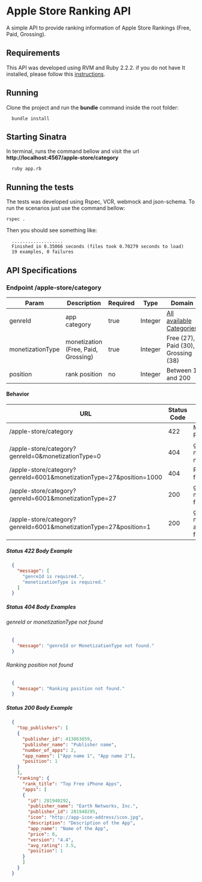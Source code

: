 # Apple Store Ranking API

A simple API to provide ranking information of Apple Store Rankings (Free, Paid, Grossing).

## Requirements

This API was developed using RVM and Ruby 2.2.2. if you do not have It installed, please follow this [instructions](https://rvm.io/).

## Running

Clone the project and run the **bundle** command inside the root folder:

  ```
    bundle install
  ```

## Starting Sinatra

In terminal, runs the command bellow and visit the url **http://localhost:4567/apple-store/category**

  ```
    ruby app.rb
  ```

## Running the tests

The tests was developed using Rspec, VCR, webmock and json-schema. To run the scenarios just use the command bellow:

    rspec .

Then you should see something like:

  ```
    ...................
    Finished in 0.35066 seconds (files took 0.70279 seconds to load)
    19 examples, 0 failures
  ```

## API Specifications

### Endpoint /apple-store/category

| Param            | Description                        |  Required | Type     | Domain                              |
|------------------|------------------------------------|-----------|----------|-------------------------------------|
| genreId          | app category                       | true      | Integer  | [All available Categories](https://affiliate.itunes.apple.com/resources/documentation/genre-mapping/) |
| monetizationType | monetization (Free, Paid, Grossing)| true      | Integer  | Free (27), Paid (30), Grossing (38) |
| position         | rank position                      | no        | Integer  | Between 1 and 200                   |


#### Behavior


| URL                                                                  | Status Code    | Reason                                       |
|----------------------------------------------------------------------|----------------|----------------------------------------------|
| /apple-store/category                                                | 422            | Missing required Params                      |
| /apple-store/category?genreId=0&monetizationType=0                   | 404            | genreId or monetizationType not found        |
| /apple-store/category?genreId=6001&monetizationType=27&position=1000 | 404            | Rank position not found                      |
| /apple-store/category?genreId=6001&monetizationType=27               | 200            | genreId and monetizationType found           |
| /apple-store/category?genreId=6001&monetizationType=27&position=1    | 200            | genreId, monetizationType and position found |


##### Status 422 Body Example


  ```json
    {
      "message": [
        "genreId is required.",
        "monetizationType is required."
      ]
    }
  ```

##### Status 404 Body Examples
###### genreId or monetizationType not found

  ```json
    {
      "message": "genreId or MonetizationType not found."
    }
  ```


###### Ranking position not found

  ```json
    {
      "message": "Ranking position not found."
    }
  ```


##### Status 200 Body Example

  ```json
    {
      "top_publishers": [
      {
        "publisher_id": 413063859,
        "publisher_name": "Publisher name",
        "number_of_apps": 2,
        "app_names": ["App name 1", "App name 2"],
        "position": 1
      }
      ],
      "ranking": {
        "rank_title": "Top Free iPhone Apps",
        "apps": [
        {
          "id": 281940292,
          "publisher_name": "Earth Networks, Inc.",
          "publisher_id": 281940295,
          "icon": "http://app-icon-address/icon.jpg",
          "description": "Description of the App",
          "app_name": "Name of the App",
          "price": 0,
          "version": "4.4",
          "avg_rating": 3.5,
          "position": 1
        }
        ]
      }
    }
  ```